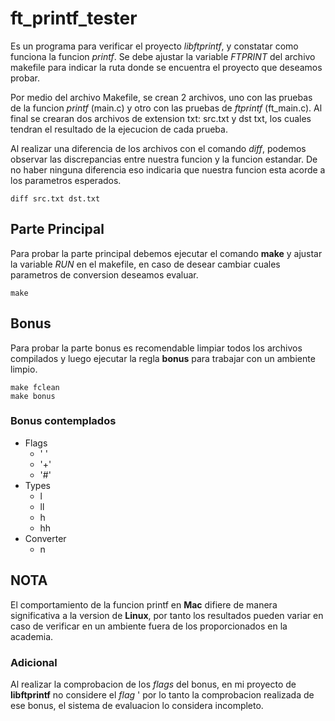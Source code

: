 # ft_printf_tester
Es un programa para verificar el proyecto *libftprintf*, y constatar como funciona
la funcion *printf*. Se debe ajustar la variable *FTPRINT* del archivo makefile
para indicar la ruta donde se encuentra el proyecto que deseamos probar.

Por medio del archivo Makefile, se crean 2 archivos, uno con las pruebas de la 
funcion *printf* (main.c) y otro con las pruebas de *ftprintf* (ft_main.c). Al final
se crearan dos archivos de extension txt: src.txt y dst txt, los cuales tendran el
resultado de la ejecucion de cada prueba.

Al realizar una diferencia de los archivos con el comando *diff*, podemos observar
las discrepancias entre nuestra funcion y la funcion estandar. De no haber ninguna
diferencia eso indicaria que nuestra funcion esta acorde a los parametros esperados.

```
diff src.txt dst.txt
```

## Parte Principal
Para probar la parte principal debemos ejecutar el comando **make** y ajustar la
variable *RUN* en el makefile, en caso de desear cambiar cuales parametros de
conversion deseamos evaluar.
```
make
```

## Bonus
Para probar la parte bonus es recomendable limpiar todos los archivos compilados
y luego ejecutar la regla **bonus** para trabajar con un ambiente limpio.

```
make fclean
make bonus
```

### Bonus contemplados
* Flags
    * ' '
    * '+'
    * '#'
* Types
    * l
    * ll
    * h
    * hh
* Converter
    * n

## NOTA
El comportamiento de la funcion printf en **Mac** difiere de manera significativa
a la version de **Linux**, por tanto los resultados pueden variar en caso de verificar
en un ambiente fuera de los proporcionados en la academia.
### Adicional
Al realizar la comprobacion de los *flags* del bonus, en mi proyecto de **libftprintf**
no considere el *flag* ' por lo tanto la comprobacion realizada de ese bonus, el sistema
de evaluacion lo considera incompleto.
